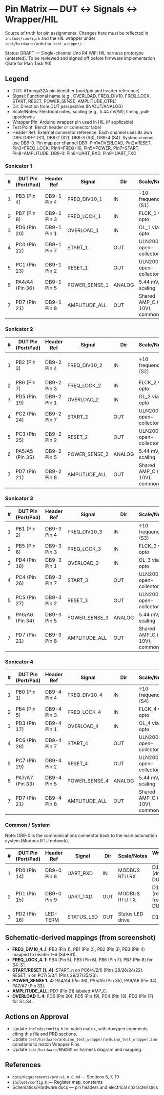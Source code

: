 # Pin Matrix — DUT ↔ Signals ↔ Wrapper/HIL

Source of truth for pin assignments. Changes here must be reflected in `include/config.h` and the HIL wrapper under `test/hardware/arduino_test_wrapper/`.

Status: DRAFT — Single-channel Uno R4 WiFi HIL harness prototype (untested). To be reviewed and signed off before firmware implementation (Gate for Plan Task #0)

## Legend
- DUT: ATmega32A pin identifier (port/pin and header reference)
- Signal: Functional name (e.g., OVERLOAD, FREQ_DIV10, FREQ_LOCK, START, RESET, POWER_SENSE, AMPLITUDE_CTRL)
- Dir: Direction from DUT perspective (IN/OUT/ANALOG)
- Scale/Notes: Electrical notes, scaling (e.g., 5.44 mV/W), timing, pull-ups/downs
- Wrapper Pin: Arduino wrapper pin used in HIL (if applicable)
- Test Point: Bench header or connector label
- Header Ref: External connector reference. Each channel uses its own DB9: DB9-1 (S1), DB9-2 (S2), DB9-3 (S3), DB9-4 (S4). System comms use DB9-0. Pin map per channel DB9: Pin1=OVERLOAD, Pin2=RESET, Pin3=FREQ_LOCK, Pin4=FREQ÷10, Pin5=POWER, Pin7=START, Pin8=AMPLITUDE. DB9-0: Pin8=UART_RXD, Pin9=UART_TXD

### Sonicator 1

| # | DUT Pin (Port/Pad) | Header Ref | Signal        | Dir    | Scale/Notes                       | Wrapper Pin | Test Point |
|---|---------------------|------------|---------------|--------|----------------------------------|-------------|------------|
| 1 | PB3 (Pin 4)         | DB9-1 Pin 4| FREQ_DIV10_1  | IN     | ÷10 frequency (S1)               | D3          | TBD        |
| 2 | PB7 (Pin 8)         | DB9-1 Pin 3| FREQ_LOCK_1   | IN     | FLCK_1 via opto                  | D4          | TBD        |
| 3 | PD6 (Pin 20)        | DB9-1 Pin 1| OVERLOAD_1    | IN     | OL_1 via opto                    | D2          | TBD        |
| 4 | PC0 (Pin 22)        | DB9-1 Pin 7| START_1       | OUT    | ULN2003A open-collector          | D5          | TBD        |
| 5 | PC1 (Pin 23)        | DB9-1 Pin 2| RESET_1       | OUT    | ULN2003A open-collector          | D6          | TBD        |
| 6 | PA4/A4 (Pin 36)     | DB9-1 Pin 5| POWER_SENSE_1 | ANALOG | 5.44 mV/W scaling                | A0          | TBD        |
| 7 | PD7 (Pin 21)        | DB9-1 Pin 8| AMPLITUDE_ALL | OUT    | Shared AMP_C (0–10V), common     | D9 (PWM)    | TBD        |

### Sonicator 2

| # | DUT Pin (Port/Pad) | Header Ref | Signal        | Dir    | Scale/Notes                       | Wrapper Pin | Test Point |
|---|---------------------|------------|---------------|--------|----------------------------------|-------------|------------|
| 1 | PB2 (Pin 3)         | DB9-2 Pin 4| FREQ_DIV10_2  | IN     | ÷10 frequency (S2)               | N/A (Uno R4 single-channel) | N/A |
| 2 | PB6 (Pin 7)         | DB9-2 Pin 3| FREQ_LOCK_2   | IN     | FLCK_2 via opto                  | N/A | N/A |
| 3 | PD5 (Pin 19)        | DB9-2 Pin 1| OVERLOAD_2    | IN     | OL_2 via opto                    | N/A | N/A |
| 4 | PC2 (Pin 24)        | DB9-2 Pin 7| START_2       | OUT    | ULN2003A open-collector          | N/A | N/A |
| 5 | PC3 (Pin 25)        | DB9-2 Pin 2| RESET_2       | OUT    | ULN2003A open-collector          | N/A | N/A |
| 6 | PA5/A5 (Pin 35)     | DB9-2 Pin 5| POWER_SENSE_2 | ANALOG | 5.44 mV/W scaling                | N/A | N/A |
| 7 | PD7 (Pin 21)        | DB9-2 Pin 8| AMPLITUDE_ALL | OUT    | Shared AMP_C (0–10V), common     | N/A | N/A |

### Sonicator 3

| # | DUT Pin (Port/Pad) | Header Ref | Signal        | Dir    | Scale/Notes                       | Wrapper Pin | Test Point |
|---|---------------------|------------|---------------|--------|----------------------------------|-------------|------------|
| 1 | PB1 (Pin 2)         | DB9-3 Pin 4| FREQ_DIV10_3  | IN     | ÷10 frequency (S3)               | N/A | N/A |
| 2 | PB5 (Pin 6)         | DB9-3 Pin 3| FREQ_LOCK_3   | IN     | FLCK_3 via opto                  | N/A | N/A |
| 3 | PD4 (Pin 18)        | DB9-3 Pin 1| OVERLOAD_3    | IN     | OL_3 via opto                    | N/A | N/A |
| 4 | PC4 (Pin 26)        | DB9-3 Pin 7| START_3       | OUT    | ULN2003A open-collector          | N/A | N/A |
| 5 | PC5 (Pin 27)        | DB9-3 Pin 2| RESET_3       | OUT    | ULN2003A open-collector          | N/A | N/A |
| 6 | PA6/A6 (Pin 34)     | DB9-3 Pin 5| POWER_SENSE_3 | ANALOG | 5.44 mV/W scaling                | N/A | N/A |
| 7 | PD7 (Pin 21)        | DB9-3 Pin 8| AMPLITUDE_ALL | OUT    | Shared AMP_C (0–10V), common     | N/A | N/A |

### Sonicator 4

| # | DUT Pin (Port/Pad) | Header Ref | Signal        | Dir    | Scale/Notes                       | Wrapper Pin | Test Point |
|---|---------------------|------------|---------------|--------|----------------------------------|-------------|------------|
| 1 | PB0 (Pin 1)         | DB9-4 Pin 4| FREQ_DIV10_4  | IN     | ÷10 frequency (S4)               | N/A | N/A |
| 2 | PB4 (Pin 5)         | DB9-4 Pin 3| FREQ_LOCK_4   | IN     | FLCK_4 via opto                  | N/A | N/A |
| 3 | PD3 (Pin 17)        | DB9-4 Pin 1| OVERLOAD_4    | IN     | OL_4 via opto                    | N/A | N/A |
| 4 | PC6 (Pin 28)        | DB9-4 Pin 7| START_4       | OUT    | ULN2003A open-collector          | N/A | N/A |
| 5 | PC7 (Pin 29)        | DB9-4 Pin 2| RESET_4       | OUT    | ULN2003A open-collector          | N/A | N/A |
| 6 | PA7/A7 (Pin 33)     | DB9-4 Pin 5| POWER_SENSE_4 | ANALOG | 5.44 mV/W scaling                | N/A | N/A |
| 7 | PD7 (Pin 21)        | DB9-4 Pin 8| AMPLITUDE_ALL | OUT    | Shared AMP_C (0–10V), common     | N/A | N/A |

### Common / System

Note: DB9-0 is the communications connector back to the main automation system (Modbus RTU network).

| # | DUT Pin (Port/Pad) | Header Ref | Signal     | Dir | Scale/Notes        | Wrapper Pin | Test Point |
|---|---------------------|------------|------------|-----|--------------------|-------------|------------|
| 1 | PD0 (Pin 14)        | DB9-0 Pin 8| UART_RXD   | IN  | MODBUS RTU RX     | D10 (drive to DUT RX) | TBD |
| 2 | PD1 (Pin 15)        | DB9-0 Pin 9| UART_TXD   | OUT | MODBUS RTU TX     | D11 (read from DUT TX)| TBD |
| 3 | PD2 (Pin 16)        | LED-TERM   | STATUS_LED | OUT | Status LED drive  | D12         | LED-TERM   |

## Schematic-derived mappings (from screenshot)
- **FREQ_DIV10_4..1**: PB0 (Pin 1), PB1 (Pin 2), PB2 (Pin 3), PB3 (Pin 4) mapped to header 1–4 (S4→S1).
- **FREQ_LOCK_4..1**: PB4 (Pin 5), PB5 (Pin 6), PB6 (Pin 7), PB7 (Pin 8) for S4..S1.
- **START/RESET (1..4)**: START_n on PC6/4/2/0 (Pins 28/26/24/22). RESET_n on PC7/5/3/1 (Pins 29/27/25/23).
- **POWER_SENSE 1..4**: PA4/A4 (Pin 36), PA5/A5 (Pin 35), PA6/A6 (Pin 34), PA7/A7 (Pin 33).
- **AMPLITUDE_ALL**: PD7 (Pin 21) labeled AMP_C.
- **OVERLOAD 1..4**: PD6 (Pin 20), PD5 (Pin 19), PD4 (Pin 18), PD3 (Pin 17) for S1..S4.

## Actions on Approval
- Update `include/config.h` to match matrix, with doxygen comments citing this file and PRD sections.
- Update `test/hardware/arduino_test_wrapper/arduino_test_wrapper.ino` constants to match Wrapper Pins.
- Update `test/hardware/README.md` harness diagram and mapping.

## References
- `docs/Requirements/prd-v1.0.0.md` — Sections 5, 7, 10
- `include/config.h` — Register map, constants
- Schematics/Hardware docs — pin headers and electrical characteristics

